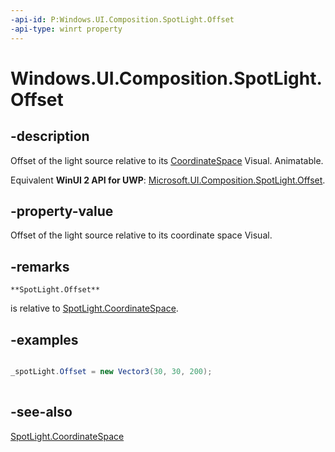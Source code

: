 ```yaml
---
-api-id: P:Windows.UI.Composition.SpotLight.Offset
-api-type: winrt property
---
```


<!-- Property syntax
public Windows.Foundation.Numerics.Vector3 Offset { get;  set; }
-->

# Windows.UI.Composition.SpotLight.Offset

## -description
Offset of the light source relative to its [CoordinateSpace](spotlight_coordinatespace.md) Visual. Animatable.

Equivalent **WinUI 2 API for UWP**: [Microsoft.UI.Composition.SpotLight.Offset](/windows/winui/api/microsoft.ui.composition.spotlight.offset).

## -property-value
Offset of the light source relative to its coordinate space Visual.

## -remarks

    **SpotLight.Offset**
   is relative to [SpotLight.CoordinateSpace](spotlight_coordinatespace.md).

## -examples
```csharp

_spotLight.Offset = new Vector3(30, 30, 200);  
          
```



## -see-also
[SpotLight.CoordinateSpace](spotlight_coordinatespace.md)
